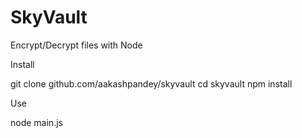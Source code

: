 # SkyVault
Encrypt/Decrypt files with Node

Install

git clone github.com/aakashpandey/skyvault
cd skyvault
npm install

Use

node main.js
